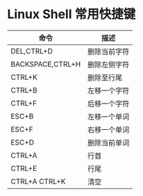 # Linux Shell 常用快捷键

命令 | 描述
---|-----------------
DEL,CTRL+D| 删除当前字符
BACKSPACE,CTRL+H|删除左侧字符
CTRL+K|删除至行尾
CTRL+B|左移一个字符
CTRL+F|后移一个字符
ESC+B|左移一个单词
ESC+F|右移一个单词
ESC+D|删除当前单词
CTRL+A|行首
CTRL+E|行尾
CTRL+A CTRL+K|清空

